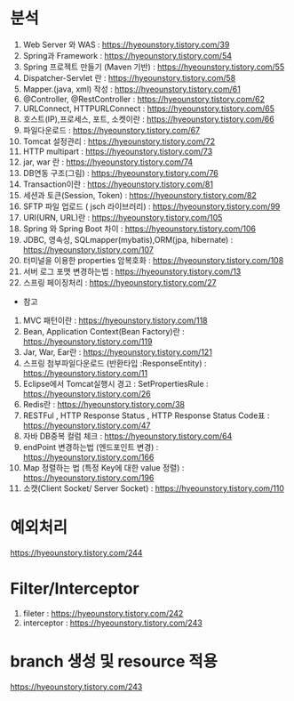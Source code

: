 # 분석
1. Web Server 와 WAS : https://hyeounstory.tistory.com/39
2. Spring과 Framework : https://hyeounstory.tistory.com/54
3. Spring 프로젝트 만들기 (Maven 기반) : https://hyeounstory.tistory.com/55
4. Dispatcher-Servlet 란 : https://hyeounstory.tistory.com/58
5. Mapper.(java, xml) 작성 : https://hyeounstory.tistory.com/61
6. @Controller, @RestController : https://hyeounstory.tistory.com/62
7. URLConnect, HTTPURLConnect : https://hyeounstory.tistory.com/65
8. 호스트(IP),프로세스, 포트, 소켓이란 : https://hyeounstory.tistory.com/66
9. 파일다운로드 : https://hyeounstory.tistory.com/67
10. Tomcat 설정관리 : https://hyeounstory.tistory.com/72
11. HTTP multipart : https://hyeounstory.tistory.com/73
12. jar, war 란 : https://hyeounstory.tistory.com/74
13. DB연동 구조(그림) : https://hyeounstory.tistory.com/76
14. Transaction이란 : https://hyeounstory.tistory.com/81
15. 세션과 토큰(Session, Token) : https://hyeounstory.tistory.com/82
16. SFTP 파일 업로드 ( jsch 라이브러리) : https://hyeounstory.tistory.com/99
17. URI(URN, URL)란 : https://hyeounstory.tistory.com/105
18. Spring 와 Spring Boot 차이 : https://hyeounstory.tistory.com/106
19. JDBC, 영속성, SQLmapper(mybatis),ORM(jpa, hibernate) : https://hyeounstory.tistory.com/107
20. 터미널을 이용한 properties 암복호화 : https://hyeounstory.tistory.com/108
21. 서버 로그 포맷 변경하는법 : https://hyeounstory.tistory.com/13
22. 스프링 페이징처리 : https://hyeounstory.tistory.com/27

- 참고
1. MVC 패턴이란 : https://hyeounstory.tistory.com/118
2. Bean, Application Context(Bean Factory)란 : https://hyeounstory.tistory.com/119
3. Jar, War, Ear란 : https://hyeounstory.tistory.com/121
4. 스프링 첨부파일다운로드 (반환타입 :ResponseEntity) : https://hyeounstory.tistory.com/11
5. Eclipse에서 Tomcat실행시 경고 : SetPropertiesRule : https://hyeounstory.tistory.com/26
6. Redis란 : https://hyeounstory.tistory.com/38
7. RESTFul , HTTP Response Status , HTTP Response Status Code표 : https://hyeounstory.tistory.com/47
8. 자바 DB중복 컬럼 체크 : https://hyeounstory.tistory.com/64
9. endPoint 변경하는법 (엔드포인트 변경) : https://hyeounstory.tistory.com/166
10. Map 정렬하는 법 (특정 Key에 대한 value 정렬) : https://hyeounstory.tistory.com/196
11. 소캣(Client Socket/ Server Socket) : https://hyeounstory.tistory.com/110

# 예외처리
https://hyeounstory.tistory.com/244

# Filter/Interceptor
1. fileter : https://hyeounstory.tistory.com/242
2. interceptor : https://hyeounstory.tistory.com/243

# branch 생성 및 resource 적용
https://hyeounstory.tistory.com/243
